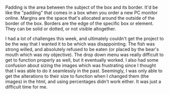 Padding is the area between the subject of the box and its border. It'd be like the "padding" that comes in a box when you order a new PC monitor online.
Margins are the space that's allocated around the outside of the border of the box.
Borders are the edge of the specific box or element. They can be solid or dotted, or not visible altogether.

I had a lot of challenges this week, and ultimately couldn't get the project to be the way that I wanted it to be which was disappointing. The fish was strong willed, and absolutely refused to be eaten (or placed by the bear's mouth which was my objective). The drop down menu was really difficult to get to function properly as well, but it eventually worked. I also had some confusion about sizing the images which was frustrating since I thought that I was able to do it seamlessly in the past. Seemingly, I was only able to get the alterations to their size to function when I changed them (the images) in the html, and using percentages didn't work either. It was just a difficult time for me.
